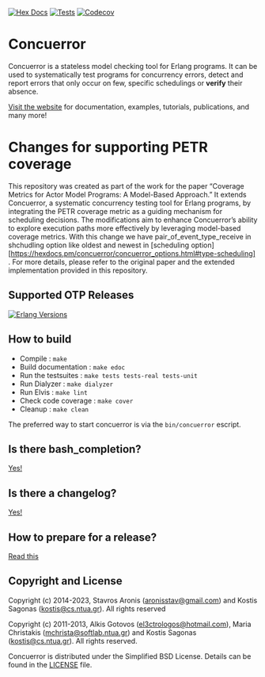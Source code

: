 [![Hex Docs][hex badge]][hex]
[![Tests][tests badge]][tests]
[![Codecov][codecov badge]][codecov]

# Concuerror

Concuerror is a stateless model checking tool for Erlang programs. It can be used to systematically test programs for concurrency errors, detect and report errors that only occur on few, specific schedulings or **verify** their absence.

[Visit the website][website] for documentation, examples, tutorials, publications, and many more!

# Changes for supporting PETR coverage
This repository was created as part of the work for the paper “Coverage Metrics for Actor Model Programs: A Model-Based Approach.” It extends Concuerror, a systematic concurrency testing tool for Erlang programs, by integrating the PETR coverage metric as a guiding mechanism for scheduling decisions. The modifications aim to enhance Concuerror’s ability to explore execution paths more effectively by leveraging model-based coverage metrics. With this change we have pair_of_event_type_receive in shchudling option like oldest and newest in [scheduling option][https://hexdocs.pm/concuerror/concuerror_options.html#type-scheduling] . For more details, please refer to the original paper and the extended implementation provided in this repository.

## Supported OTP Releases

[![Erlang Versions][erlang versions badge]][tests]

## How to build

* Compile             : `make`
* Build documentation : `make edoc`
* Run the testsuites  : `make tests tests-real tests-unit`
* Run Dialyzer        : `make dialyzer`
* Run Elvis           : `make lint`
* Check code coverage : `make cover`
* Cleanup             : `make clean`

The preferred way to start concuerror is via the `bin/concuerror` escript.

## Is there bash_completion?

[Yes!][bash_completion]

## Is there a changelog?

[Yes!][changelog]

## How to prepare for a release?

[Read this][release]

## Copyright and License

Copyright (c) 2014-2023,
Stavros Aronis (<aronisstav@gmail.com>) and
Kostis Sagonas (<kostis@cs.ntua.gr>).
All rights reserved

Copyright (c) 2011-2013,
Alkis Gotovos (<el3ctrologos@hotmail.com>),
Maria Christakis (<mchrista@softlab.ntua.gr>) and
Kostis Sagonas (<kostis@cs.ntua.gr>).
All rights reserved.

Concuerror is distributed under the Simplified BSD License.
Details can be found in the [LICENSE][license] file.

<!-- Links -->
[bash_completion]: ./resources/bash_completion/concuerror
[changelog]: ./CHANGELOG.md
[codecov]: https://codecov.io/gh/parapluu/Concuerror
[hex]: https://hexdocs.pm/concuerror/
[license]: ./LICENSE
[release]: ./resources/how-to-release.md
[tests]: https://github.com/parapluu/Concuerror/actions/workflows/tests.yml
[website]: http://parapluu.github.io/Concuerror

<!-- Badges -->
[codecov badge]: https://codecov.io/gh/parapluu/Concuerror/branch/master/graph/badge.svg
[erlang versions badge]: https://img.shields.io/badge/erlang-20.3%20to%2023.3-blue.svg
[hex badge]: https://img.shields.io/badge/hex-docs-green.svg
[tests badge]: https://github.com/parapluu/Concuerror/actions/workflows/tests.yml/badge.svg
